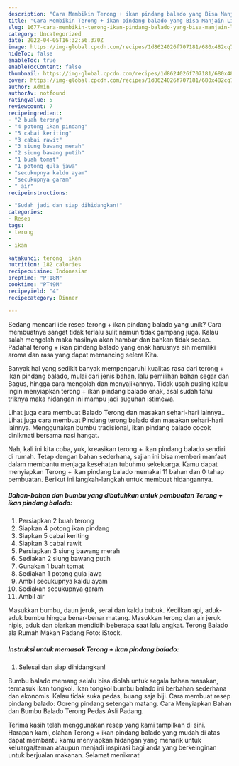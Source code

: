 ```yaml
---
description: "Cara Membikin Terong + ikan pindang balado yang Bisa Manjain Lidah"
title: "Cara Membikin Terong + ikan pindang balado yang Bisa Manjain Lidah"
slug: 1677-cara-membikin-terong-ikan-pindang-balado-yang-bisa-manjain-lidah
category: Uncategorized
date: 2022-04-05T16:32:56.370Z
image: https://img-global.cpcdn.com/recipes/1d8624026f707181/680x482cq70/terong-ikan-pindang-balado-foto-resep-utama.jpg
hideToc: false
enableToc: true
enableTocContent: false
thumbnail: https://img-global.cpcdn.com/recipes/1d8624026f707181/680x482cq70/terong-ikan-pindang-balado-foto-resep-utama.jpg
cover: https://img-global.cpcdn.com/recipes/1d8624026f707181/680x482cq70/terong-ikan-pindang-balado-foto-resep-utama.jpg
author: Admin
authorAv: notfound
ratingvalue: 5
reviewcount: 7
recipeingredient:
- "2 buah terong"
- "4 potong ikan pindang"
- "5 cabai keriting"
- "3 cabai rawit"
- "3 siung bawang merah"
- "2 siung bawang putih"
- "1 buah tomat"
- "1 potong gula jawa"
- "secukupnya kaldu ayam"
- "secukupnya garam"
- " air"
recipeinstructions:

- "Sudah jadi dan siap dihidangkan!"
categories:
- Resep
tags:
- terong
- 
- ikan

katakunci: terong  ikan 
nutrition: 182 calories
recipecuisine: Indonesian
preptime: "PT18M"
cooktime: "PT49M"
recipeyield: "4"
recipecategory: Dinner

---
```





Sedang mencari ide resep terong + ikan pindang balado yang unik? Cara membuatnya sangat tidak terlalu sulit namun tidak gampang juga. Kalau salah mengolah maka hasilnya akan hambar dan bahkan tidak sedap. Padahal terong + ikan pindang balado yang enak harusnya sih memiliki aroma dan rasa yang dapat memancing selera Kita.





Banyak hal yang sedikit banyak mempengaruhi kualitas rasa dari terong + ikan pindang balado, mulai dari jenis bahan, lalu pemilihan bahan segar dan Bagus, hingga cara mengolah dan menyajikannya. Tidak usah pusing kalau ingin menyiapkan terong + ikan pindang balado enak,      asal sudah tahu triknya maka hidangan ini mampu jadi suguhan istimewa.














Lihat juga cara membuat Balado Terong dan masakan sehari-hari lainnya.. Lihat juga cara membuat Pindang terong balado dan masakan sehari-hari lainnya. Menggunakan bumbu tradisional, ikan pindang balado cocok dinikmati bersama nasi hangat.






Nah, kali ini kita coba, yuk, kreasikan terong + ikan pindang balado sendiri di rumah. Tetap dengan bahan sederhana, sajian ini bisa memberi manfaat dalam membantu menjaga kesehatan tubuhmu sekeluarga. Kamu dapat menyiapkan Terong + ikan pindang balado memakai 11 bahan dan 0 tahap pembuatan. Berikut ini langkah-langkah untuk membuat hidangannya.

<!--inarticleads1-->

##### Bahan-bahan dan bumbu yang dibutuhkan untuk pembuatan Terong + ikan pindang balado:

1. Persiapkan 2 buah terong
1. Siapkan 4 potong ikan pindang
1. Siapkan 5 cabai keriting
1. Siapkan 3 cabai rawit
1. Persiapkan 3 siung bawang merah
1. Sediakan 2 siung bawang putih
1. Gunakan 1 buah tomat
1. Sediakan 1 potong gula jawa
1. Ambil secukupnya kaldu ayam
1. Sediakan secukupnya garam
1. Ambil  air


Masukkan bumbu, daun jeruk, serai dan kaldu bubuk. Kecilkan api, aduk-aduk bumbu hingga benar-benar matang. Masukkan terong dan air jeruk nipis, aduk dan biarkan mendidih beberapa saat lalu angkat. Terong Balado ala Rumah Makan Padang Foto: iStock. 

<!--inarticleads2-->

##### Instruksi untuk memasak Terong + ikan pindang balado:


1. Selesai dan siap dihidangkan!

Bumbu balado memang selalu bisa diolah untuk segala bahan masakan, termasuk ikan tongkol. Ikan tongkol bumbu balado ini berbahan sederhana dan ekonomis. Kalau tidak suka pedas, buang saja biji. Cara membuat resep pindang balado: Goreng pindang setengah matang. Cara Menyiapkan Bahan dan Bumbu Balado Terong Pedas Asli Padang. 

Terima kasih telah menggunakan resep yang kami tampilkan di sini. Harapan kami, olahan Terong + ikan pindang balado yang mudah di atas dapat membantu kamu menyiapkan hidangan yang menarik untuk keluarga/teman ataupun menjadi inspirasi bagi anda yang berkeinginan untuk berjualan makanan. Selamat menikmati
